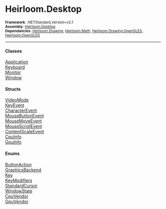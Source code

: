 # Heirloom.Desktop

<small>**Framework**: .NETStandard,Version=v2.1</small>  
<small>**Assembly**: [Heirloom.Desktop](../Heirloom.Desktop/Heirloom.Desktop.md)</small>  
<small>**Dependancies**: [Heirloom.Drawing](../Heirloom.Drawing/Heirloom.Drawing.md), [Heirloom.Math](../Heirloom.Math/Heirloom.Math.md), [Heirloom.Drawing.OpenGLES](../Heirloom.Drawing.OpenGLES/Heirloom.Drawing.OpenGLES.md), [Heirloom.OpenGLES](../Heirloom.OpenGLES/Heirloom.OpenGLES.md)</small>  

--------------------------------------------------------------------------------

#### Classes
[Application](Heirloom.Desktop.Application.md)  
[Keyboard](Heirloom.Desktop.Keyboard.md)  
[Monitor](Heirloom.Desktop.Monitor.md)  
[Window](Heirloom.Desktop.Window.md)  

#### Structs
[VideoMode](Heirloom.Desktop.VideoMode.md)  
[KeyEvent](Heirloom.Desktop.KeyEvent.md)  
[CharacterEvent](Heirloom.Desktop.CharacterEvent.md)  
[MouseButtonEvent](Heirloom.Desktop.MouseButtonEvent.md)  
[MouseMoveEvent](Heirloom.Desktop.MouseMoveEvent.md)  
[MouseScrollEvent](Heirloom.Desktop.MouseScrollEvent.md)  
[ContentScaleEvent](Heirloom.Desktop.ContentScaleEvent.md)  
[CpuInfo](Heirloom.Desktop.Hardware.CpuInfo.md)  
[GpuInfo](Heirloom.Desktop.Hardware.GpuInfo.md)  

#### Enums
[ButtonAction](Heirloom.Desktop.ButtonAction.md)  
[GraphicsBackend](Heirloom.Desktop.GraphicsBackend.md)  
[Key](Heirloom.Desktop.Key.md)  
[KeyModifiers](Heirloom.Desktop.KeyModifiers.md)  
[StandardCursor](Heirloom.Desktop.StandardCursor.md)  
[WindowState](Heirloom.Desktop.WindowState.md)  
[CpuVendor](Heirloom.Desktop.Hardware.CpuVendor.md)  
[GpuVendor](Heirloom.Desktop.Hardware.GpuVendor.md)  

